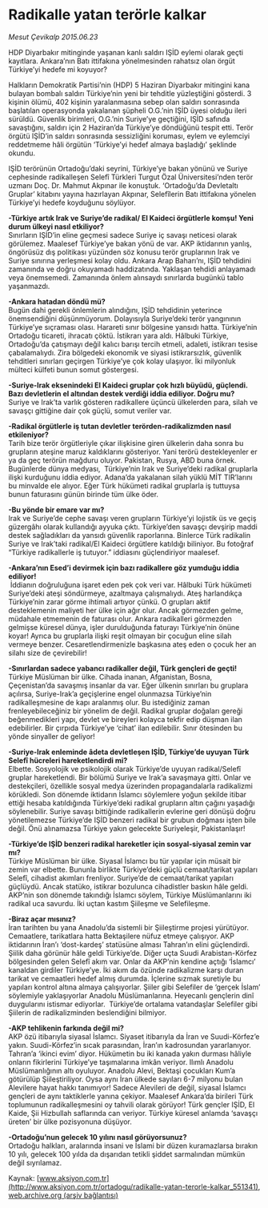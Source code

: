 # Radikalle yatan terörle kalkar

*Mesut Çevikalp 2015.06.23*

<div class="pNewsDetailMainContent ctx_content" itemprop="articleBody">
 <p>
  HDP Diyarbakır mitinginde yaşanan kanlı saldırı IŞİD eylemi olarak geçti kayıtlara. Ankara’nın Batı ittifakına yönelmesinden rahatsız olan örgüt Türkiye’yi hedefe mi koyuyor?
 </p>
 <p>
  Halkların Demokratik Partisi’nin (HDP) 5 Haziran Diyarbakır mitingini kana bulayan bombalı saldırı Türkiye’nin yeni bir tehditle yüzleştiğini gösterdi. 3 kişinin ölümü, 402 kişinin yaralanmasına sebep olan saldırı sonrasında başlatılan operasyonda yakalanan şüpheli O.G.’nin IŞİD üyesi olduğu ileri sürüldü. Güvenlik birimleri, O.G.’nin Suriye’ye geçtiğini, IŞİD safında savaştığını, saldırı için 2 Haziran’da Türkiye’ye döndüğünü tespit etti. Terör örgütü IŞİD’in saldırı sonrasında sessizliğini koruması, eylem ve eylemciyi reddetmeme hâli örgütün ‘Türkiye’yi hedef almaya başladığı’ şeklinde okundu.
 </p>
 <p>
  IŞİD terörünün Ortadoğu’daki seyrini, Türkiye’ye bakan yönünü ve Suriye cephesinde radikalleşen Selefî Türkleri Turgut Özal Üniversitesi’nden terör uzmanı Doç. Dr. Mahmut Akpınar ile konuştuk. ‘Ortadoğu’da Devletaltı Gruplar’ kitabını yayına hazırlayan Akpınar, Selefîlerin Batı ittifakına yönelen Türkiye’yi hedefe koyduğunu söylüyor.
 </p>
 <p>
  <strong>
   -Türkiye artık Irak ve Suriye’de radikal/ El Kaideci örgütlerle komşu! Yeni durum ülkeyi nasıl etkiliyor?
  </strong>
  <br>
   Sınırların IŞİD’in eline geçmesi sadece Suriye iç savaşı neticesi olarak görülemez. Maalesef Türkiye’ye bakan yönü de var. AKP iktidarının yanlış, öngörüsüz dış politikası yüzünden söz konusu terör gruplarının Irak ve Suriye sınırına yerleşmesi kolay oldu. Ankara Arap Baharı’nı, IŞİD tehdidini zamanında ve doğru okuyamadı haddizatında. Yaklaşan tehdidi anlayamadı veya önemsemedi. Zamanında önlem alınsaydı sınırlarda bugünkü tablo yaşanmazdı.
  </br>
 </p>
 <p>
  <strong>
   -Ankara hatadan döndü mü?
  </strong>
  <br>
   Bugün dahi gerekli önlemlerin alındığını, IŞİD tehdidinin yeterince önemsendiğini düşünmüyorum. Dolayısıyla Suriye’deki terör yangınının Türkiye’ye sıçraması olası. Harareti sınır bölgesine yansıdı hatta. Türkiye’nin Ortadoğu ticareti, ihracatı çöktü. İstikrarı yara aldı. Hâlbuki Türkiye, Ortadoğu’da çatışmayı değil kalıcı barışı tercih etmeli, adaleti, istikrarı tesise çabalamalıydı. Zira bölgedeki ekonomik ve siyasi istikrarsızlık, güvenlik tehditleri sınırları geçirgen Türkiye’ye çok kolay ulaşıyor. İki milyonluk mülteci külfeti bunun somut göstergesi.
  </br>
 </p>
 <p>
  <strong>
   -Suriye-Irak eksenindeki El Kaideci gruplar çok hızlı büyüdü, güçlendi. Bazı devletlerin el altından destek verdiği iddia ediliyor. Doğru mu?
  </strong>
  <br>
   Suriye ve Irak’ta varlık gösteren radikallere üçüncü ülkelerden para, silah ve savaşçı gittiğine dair çok güçlü, somut veriler var.
  </br>
 </p>
 <p>
  <strong>
   -Radikal örgütlerle iş tutan devletler terörden-radikalizmden nasıl etkileniyor?
  </strong>
  <br>
   Tarih bize terör örgütleriyle çıkar ilişkisine giren ülkelerin daha sonra bu grupların ateşine maruz kaldıklarını gösteriyor. Yani terörü destekleyenler er ya da geç terörün mağduru oluyor. Pakistan, Rusya, ABD buna örnek. Bugünlerde dünya medyası,  Türkiye’nin Irak ve Suriye’deki radikal gruplarla ilişki kurduğunu iddia ediyor. Adana’da yakalanan silah yüklü MİT TIR’larını bu minvalde ele alıyor. Eğer Türk hükümeti radikal gruplarla iş tuttuysa bunun faturasını günün birinde tüm ülke öder.
  </br>
 </p>
 <p>
  <strong>
   -Bu yönde bir emare var mı?
  </strong>
  <br/>
  Irak ve Suriye’de cephe savaşı veren grupların Türkiye’yi lojistik üs ve geçiş güzergâhı olarak kullandığı ayyuka çıktı. Türkiye’den savaşçı devşirip maddi destek sağladıkları da yansıdı güvenlik raporlarına. Binlerce Türk radikalin Suriye ve Irak’taki radikal/El Kaideci örgütlere katıldığı biliniyor. Bu fotoğraf  “Türkiye radikallerle iş tutuyor.” iddiasını güçlendiriyor maalesef.
 </p>
 <p>
  <strong>
   -Ankara’nın Esed’i devirmek için bazı radikallere göz yumduğu iddia ediliyor!
  </strong>
  <br/>
  <img alt="" src="http://web.archive.org/web/20151225210714im_/http://medya.aksiyon.com.tr//aksiyon/2015/06/23/569389.jpg "/>
  İddianın doğruluğuna işaret eden pek çok veri var. Hâlbuki Türk hükümeti Suriye’deki ateşi söndürmeye, azaltmaya çalışmalıydı. Ateş harlandıkça Türkiye’nin zarar görme ihtimali artıyor çünkü. O grupları aktif desteklemenin maliyeti her ülke için ağır olur. Ancak görmezden gelme, müdahale etmemenin de faturası olur. Ankara radikalleri görmezden gelmişse küresel dünya, işler durulduğunda faturayı Türkiye’nin önüne koyar! Ayrıca bu gruplarla ilişki reşit olmayan bir çocuğun eline silah vermeye benzer. Cesaretlendirmenizle başkasına ateş eden o çocuk her an silahı size de çevirebilir!
 </p>
 <p>
  <strong>
   -Sınırlardan sadece yabancı radikaller değil, Türk gençleri de geçti!
  </strong>
  <br/>
  Türkiye Müslüman bir ülke. Cihada inanan, Afganistan, Bosna, Çeçenistan’da savaşmış insanlar da var. Eğer ülkenin sınırları bu gruplara açılırsa, Suriye-Irak’a geçişlerine engel olunmazsa Türkiye’nin radikalleşmesine de kapı aralanmış olur. Bu istediğiniz zaman frenleyebileceğiniz bir yönelim de değil. Radikal gruplar doğaları gereği beğenmedikleri yapı, devlet ve bireyleri kolayca tekfir edip düşman ilan edebilirler. Bir çırpıda Türkiye’ye ‘cihat’ ilan edilebilir. Sınır ötesinden bu yönde sinyaller de geliyor!
 </p>
 <p>
  <strong>
   -Suriye-Irak enleminde âdeta devletleşen IŞİD, Türkiye’de uyuyan Türk Selefî hücreleri hareketlendirdi mi?
  </strong>
  <br/>
  Elbette. Sosyolojik ve psikolojik olarak Türkiye’de uyuyan radikal/Selefî gruplar hareketlendi. Bir bölümü Suriye ve Irak’a savaşmaya gitti. Onlar ve destekçileri, özellikle sosyal medya üzerinden propagandalarla radikalizmi körükledi. Son dönemde iktidarın İslamcı söylemlere yoğun şekilde itibar ettiği hesaba katıldığında Türkiye’deki radikal grupların altın çağını yaşadığı söylenebilir. Suriye savaşı bittiğinde radikallerin evlerine geri dönüşü doğru yönetilemezse Türkiye’de IŞİD benzeri radikal bir grubun doğması işten bile değil. Önü alınamazsa Türkiye yakın gelecekte Suriyeleşir, Pakistanlaşır!
 </p>
 <p>
  <strong>
   -Türkiye’de IŞİD benzeri radikal hareketler için sosyal-siyasal zemin var mı?
  </strong>
  <br/>
  Türkiye Müslüman bir ülke. Siyasal İslamcı bu tür yapılar için müsait bir zemin var elbette. Bununla birlikte Türkiye’deki güçlü cemaat/tarikat yapıları Selefî, cihadist akımları frenliyor. Suriye’de de cemaat/tarikat yapıları güçlüydü. Ancak statüko, istikrar bozulunca cihadistler baskın hâle geldi. AKP’nin son dönemde takındığı İslamcı söylem, Türkiye Müslümanlarını iki radikal uca savurdu. İki uçtan kastım Şiileşme ve Selefileşme.
 </p>
 <p>
  <strong>
   -Biraz açar mısınız?
  </strong>
  <br/>
  İran tarihten bu yana Anadolu’da sistemli bir Şiileştirme projesi yürütüyor. Cemaatlere, tarikatlara hatta Bektaşilere nüfuz etmeye çalışıyor. AKP iktidarının İran’ı ‘dost-kardeş’ statüsüne alması Tahran’ın elini güçlendirdi. Şiilik daha görünür hâle geldi Türkiye’de. Diğer uçta Suudi Arabistan-Körfez bölgesinden gelen Selefî akım var. Onlar da AKP’nin kendine açtığı ‘İslamcı’ kanaldan girdiler Türkiye’ye. İki akım da özünde radikalizme karşı duran tarikat ve cemaatleri hedef almış durumda. İçlerine sızmak suretiyle bu yapıları kontrol altına almaya çalışıyorlar. Şiiler gibi Selefiler de ‘gerçek İslam’ söylemiyle yaklaşıyorlar Anadolu Müslümanlarına. Heyecanlı gençlerin dinî duygularını istismar ediyorlar.  Türkiye’de ortalama vatandaşlar Selefiler gibi Şiilerin de radikalizminden beslendiğini bilmiyor.
 </p>
 <p>
  <strong>
   -AKP tehlikenin farkında değil mi?
  </strong>
  <br/>
  AKP özü itibarıyla siyasal İslamcı. Siyaset itibarıyla da İran ve Suudi-Körfez’e yakın. Suudi-Körfez’in sıcak parasından, İran’ın kadrosundan yararlanıyor. Tahran’a ‘ikinci evim’ diyor. Hükümetin bu iki kanada yakın durması hâliyle onların fikirlerini Türkiye’ye taşımalarına imkân veriyor. Ilımlı Anadolu Müslümanlığının altı oyuluyor. Anadolu Alevi, Bektaşi çocukları Kum’a götürülüp Şiileştiriliyor. Oysa aynı İran ülkede sayıları 6-7 milyonu bulan Alevilere hayat hakkı tanımıyor! Sadece Alevileri de değil, siyasal İslamcı gençleri de aynı taktiklerle yanına çekiyor. Maalesef Ankara’da birileri Türk toplumunun radikalleşmesini oy tahvili olarak görüyor! Türk gençler IŞİD, El Kaide, Şii Hizbullah saflarında can veriyor. Türkiye küresel anlamda ‘savaşçı üreten’ bir ülke pozisyonuna düşüyor.
 </p>
 <p>
  <strong>
   -Ortadoğu’nun gelecek 10 yılını nasıl görüyorsunuz?
  </strong>
  <br/>
  Ortadoğu halkları, aralarında insani ve İslami bir düzen kuramazlarsa bırakın 10 yılı, gelecek 100 yılda da dışarıdan tetikli şiddet sarmalından mümkün değil sıyrılamaz.
 </p>
</div>


Kaynak: [www.aksiyon.com.tr](http://www.aksiyon.com.tr/ortadogu/radikalle-yatan-terorle-kalkar_551341), [web.archive.org (arşiv bağlantısı)](http://web.archive.org/web/20151225210714/http://www.aksiyon.com.tr/ortadogu/radikalle-yatan-terorle-kalkar_551341)
